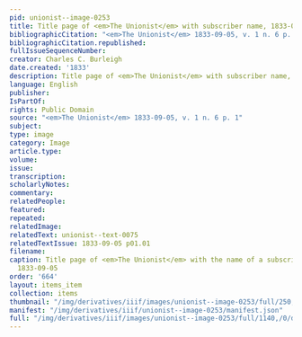 ```yaml
---
pid: unionist--image-0253
title: Title page of <em>The Unionist</em> with subscriber name, 1833-09-05
bibliographicCitation: "<em>The Unionist</em> 1833-09-05, v. 1 n. 6 p. 1"
bibliographicCitation.republished: 
fullIssueSequenceNumber: 
creator: Charles C. Burleigh
date.created: '1833'
description: Title page of <em>The Unionist</em> with subscriber name, 1833-09-05
language: English
publisher: 
IsPartOf: 
rights: Public Domain
source: "<em>The Unionist</em> 1833-09-05, v. 1 n. 6 p. 1"
subject: 
type: image
category: Image
article.type: 
volume: 
issue: 
transcription: 
scholarlyNotes: 
commentary: 
relatedPeople: 
featured: 
repeated: 
relatedImage: 
relatedText: unionist--text-0075
relatedTextIssue: 1833-09-05 p01.01
filename: 
caption: Title page of <em>The Unionist</em> with the name of a subscriber, John McLellan,
  1833-09-05
order: '664'
layout: items_item
collection: items
thumbnail: "/img/derivatives/iiif/images/unionist--image-0253/full/250,/0/default.jpg"
manifest: "/img/derivatives/iiif/unionist--image-0253/manifest.json"
full: "/img/derivatives/iiif/images/unionist--image-0253/full/1140,/0/default.jpg"
---
```

